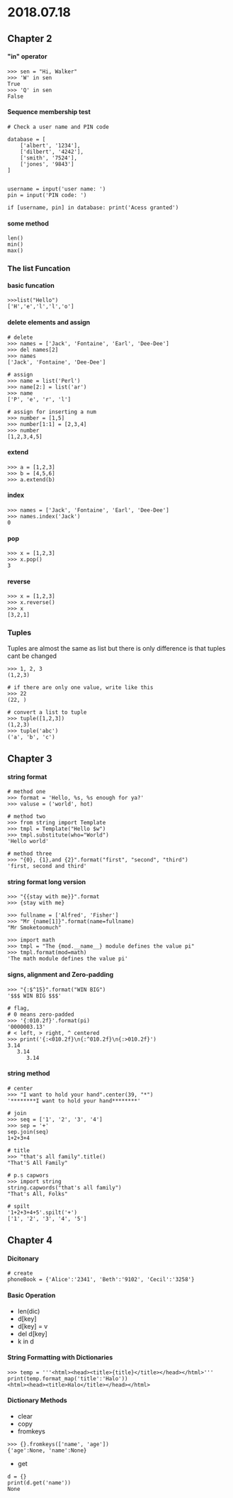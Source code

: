 # 2018.07.18
## Chapter 2

#### "in" operator
```
>>> sen = "Hi, Walker"
>>> 'W' in sen
True
>>> 'Q' in sen
False
```

#### Sequence membership test
```
# Check a user name and PIN code

database = [
    ['albert', '1234'],
    ['dilbert', '4242'],
    ['smith', '7524'],
    ['jones', '9843']
]

 
username = input('user name: ')
pin = input('PIN code: ')

if [username, pin] in database: print('Acess granted')
```

#### some method
```
len()
min()
max()
```

### The list Funcation

#### basic funcation
```
>>>list("Hello")
['H','e','l','l','o']
```

#### delete elements and assign
```
# delete
>>> names = ['Jack', 'Fontaine', 'Earl', 'Dee-Dee']
>>> del names[2]
>>> names
['Jack', 'Fontaine', 'Dee-Dee']

# assign
>>> name = list('Perl')
>>> name[2:] = list('ar')
>>> name
['P', 'e', 'r', 'l']

# assign for inserting a num
>>> number = [1,5]
>>> number[1:1] = [2,3,4]
>>> number
[1,2,3,4,5]
```

#### extend
```
>>> a = [1,2,3]
>>> b = [4,5,6]
>>> a.extend(b)
```

#### index 
```
>>> names = ['Jack', 'Fontaine', 'Earl', 'Dee-Dee']
>>> names.index('Jack')
0
```

#### pop
```
>>> x = [1,2,3]
>>> x.pop()
3
```

#### reverse
```
>>> x = [1,2,3]
>>> x.reverse()
>>> x
[3,2,1]
```

### Tuples

Tuples are almost the same as list but there is only difference is that tuples cant be changed
```
>>> 1, 2, 3
(1,2,3)

# if there are only one value, write like this
>>> 22
(22, )

# convert a list to tuple
>>> tuple([1,2,3])
(1,2,3)
>>> tuple('abc')
('a', 'b', 'c')
```

## Chapter 3

#### string format
```
# method one
>>> format = 'Hello, %s, %s enough for ya?'
>>> valuse = ('world', hot)

# method two
>>> from string import Template
>>> tmpl = Template("Hello $w")
>>> tmpl.substitute(who="World")
'Hello world'

# method three
>>> "{0}, {1},and {2}".format("first", "second", "third")
'first, second and third'
```

#### string format long version
```
>>> "{{stay with me}}".format
>>> {stay with me}

>>> fullname = ['Alfred', 'Fisher']
>>> "Mr {name[1]}".format(name=fullname)
"Mr Smoketoomuch"

>>> import math
>>> tmpl = "The {mod.__name__} module defines the value pi"
>>> tmpl.format(mod=math)
'The math module defines the value pi'
```

#### signs, alignment and Zero-padding
```
>>> "{:$^15}".format("WIN BIG")
'$$$ WIN BIG $$$'

# flag, 
# 0 means zero-padded
>>> '{:010.2f}'.format(pi)
'0000003.13'
# < left, > right, ^ centered
>>> print('{:<010.2f}\n{:^010.2f}\n{:>010.2f}')
3.14
   3.14
      3.14
```

#### string method
```
# center
>>> "I want to hold your hand".center(39, "*")
'********I want to hold your hand********'

# join
>>> seq = ['1', '2', '3', '4']
>>> sep = '+'
sep.join(seq)
1+2+3+4

# title
>>> "that's all family".title()
"That'S All Family"

# p.s capwors
>>> import string
string.capwords("that's all family")
"That's All, Folks"

# spilt
'1+2+3+4+5'.spilt('+')
['1', '2', '3', '4', '5']
```

## Chapter 4

#### Dicitonary
```
# create
phoneBook = {'Alice':'2341', 'Beth':'9102', 'Cecil':'3258'}
```
#### Basic Operation
+ len(dic)
+ d[key]
+ d[key] = v
+ del d[key]
+ k in d

#### String Formatting with Dictionaries
```
>>> temp = '''<html><head><title>{title}</title></head></html>'''
print(temp.format_map('title':'Halo'))
<html><head><title>Halo</title></head></html>
```

#### Dictionary Methods
+ clear
+ copy
+ fromkeys
```
>>> {}.fromkeys(['name', 'age'])
{'age':None, 'name':None}
```
+ get
```
d = {}
print(d.get('name'))
None
```
